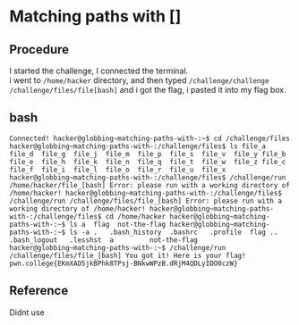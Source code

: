 # Matching paths with []

## Procedure
I started the challenge, I connected the terminal.<br>
i went to `/home/hacker` directory, and then typed `/challenge/challenge /challenge/files/file[bash]`
and i got the flag, i pasted it into my flag box.

## bash
`Connected!
hacker@globbing~matching-paths-with-:~$ cd /challenge/files
hacker@globbing~matching-paths-with-:/challenge/files$ ls
file_a  file_d  file_g  file_j  file_m  file_p  file_s  file_v  file_y
file_b  file_e  file_h  file_k  file_n  file_q  file_t  file_w  file_z
file_c  file_f  file_i  file_l  file_o  file_r  file_u  file_x
hacker@globbing~matching-paths-with-:/challenge/files$ /challenge/run /home/hacker/file_[bash]
Error: please run with a working directory of /home/hacker!
hacker@globbing~matching-paths-with-:/challenge/files$ /challenge/run /challenge/files/file_[bash]
Error: please run with a working directory of /home/hacker!
hacker@globbing~matching-paths-with-:/challenge/files$ cd /home/hacker
hacker@globbing~matching-paths-with-:~$ ls
a  flag  not-the-flag
hacker@globbing~matching-paths-with-:~$ ls -a
.   .bash_history  .bashrc   .profile  flag
..  .bash_logout   .lesshst  a         not-the-flag
hacker@globbing~matching-paths-with-:~$ /challenge/run /challenge/files/file_[bash]
You got it! Here is your flag!
pwn.college{EKmXAD5jkBPhk8TPsj-BNkwWPzB.dRjM4QDLyIDO0czW}`

## Reference
Didnt use
